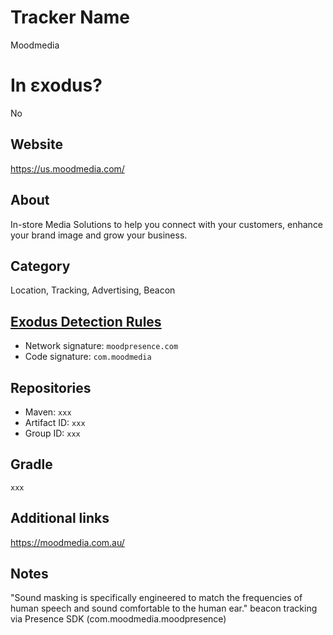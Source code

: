 # Tracker Name
Moodmedia

# In εxodus?
No

## Website
https://us.moodmedia.com/

## About
In-store Media Solutions to help you connect with your customers, enhance your brand image and grow your business.


## Category
Location, Tracking, Advertising, Beacon

## [Exodus Detection Rules](https://exodus-privacy.eu.org)
*   Network signature: `moodpresence.com`
*   Code signature: `com.moodmedia`

## Repositories
*   Maven: `xxx`
*   Artifact ID: `xxx`
*   Group ID: `xxx`

## Gradle
`xxx`

## Additional links
https://moodmedia.com.au/


## Notes
"Sound masking is specifically engineered to match the frequencies of human speech and sound comfortable to the human ear."
beacon tracking via Presence SDK (com.moodmedia.moodpresence)